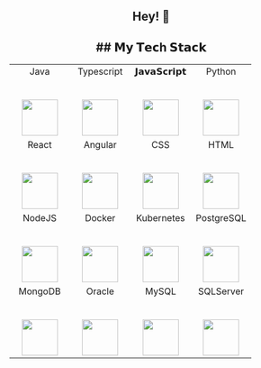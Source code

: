 <h2 align="center"> Hey! 👋 <br/> </h2> 
<h2 align="center"> ## 𝗠𝘆 𝗧𝗲𝗰h 𝗦𝘁𝗮𝗰𝗸 <br/> </h2> 

<table align="center">
  <tbody>
    <tr valign="top">
      <td width="25%" align="center">
        <span>Java</span><br><br><br>
        <img height="64px" src="https://www.vectorlogo.zone/logos/java/java-horizontal.svg">
      </td>
      <td width="25%" align="center">
        <span>Typescript</span><br><br><br>
        <img height="64px" src="https://www.vectorlogo.zone/logos/typescriptlang/typescriptlang-icon.svg">
      </td>
      <td width="25%" align="center">
        <span>𝗝𝗮𝘃𝗮𝗦𝗰𝗿𝗶𝗽𝘁</span><br><br><br>
        <img height="64px" src="https://www.vectorlogo.zone/logos/javascript/javascript-icon.svg">
      </td>
      <td width="25%" align="center">
        <span>Python</span><br><br><br>
        <img height="64px" src="https://www.vectorlogo.zone/logos/python/python-icon.svg">
      </td>
      <tr valign="top">      
      <td width="25%" align="center">
        <span>React</span><br><br><br>
        <img height="64px" src="https://www.vectorlogo.zone/logos/reactjs/reactjs-icon.svg">
      </td>
      <td width="25%" align="center">
        <span>Angular</span><br><br><br>
        <img height="64px" src="https://www.vectorlogo.zone/logos/angular/angular-icon.svg">
      </td>
      <td width="25%" align="center">
        <span>CSS</span><br><br><br>
        <img height="64px" src="https://www.vectorlogo.zone/logos/w3_css/w3_css-icon.svg">
      </td>
      <td width="25%" align="center">
        <span>HTML</span><br><br><br>
        <img height="64px" src="https://www.vectorlogo.zone/logos/w3_html5/w3_html5-icon.svg">
      </td>
      </tr>
    <tr valign="top">
      <td width="25%" align="center">
        <span>NodeJS</span><br><br><br>
        <img height="64px" src="https://www.vectorlogo.zone/logos/nodejs/nodejs-icon.svg">
      </td>
      <td width="25%" align="center">
        <span>Docker</span><br><br><br>
        <img height="64px" src="https://www.vectorlogo.zone/logos/docker/docker-icon.svg">
      </td>
      <td width="25%" align="center">
        <span>Kubernetes</span><br><br><br>
        <img height="64px" src="https://www.vectorlogo.zone/logos/kubernetes/kubernetes-icon.svg">
      </td>
      <td width="25%" align="center">
        <span>PostgreSQL</span><br><br><br>
        <img height="64px" src="https://www.vectorlogo.zone/logos/postgresql/postgresql-icon.svg">
      </td>
      <tr valign="top">
      <td width="25%" align="center">      
        <span>MongoDB</span><br><br><br>
        <img height="64px" src="https://www.vectorlogo.zone/logos/mongodb/mongodb-icon.svg">
      </td>
      <td width="25%" align="center">
        <span>Oracle</span><br><br><br>
        <img height="64px" src="https://www.vectorlogo.zone/logos/oracle/oracle-ar21.svg">
      </td>
      <td width="25%" align="center">
        <span>MySQL</span><br><br><br>
        <img height="64px" src="https://www.vectorlogo.zone/logos/mysql/mysql-official.svg">
      </td>
      <td width="25%" align="center">
        <span>SQLServer</span><br><br><br>
        <img height="64px" src="https://www.vectorlogo.zone/logos/sqlite/sqlite-icon.svg">
      </td>
    </tr>
  </tbody>
</table>
